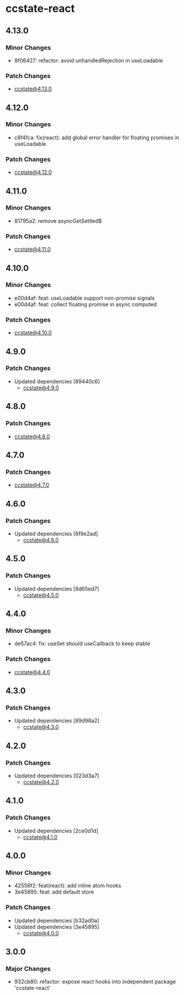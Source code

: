 # ccstate-react

## 4.13.0

### Minor Changes

- 8f06427: refactor: avoid unhandledRejection in useLoadable

### Patch Changes

- ccstate@4.13.0

## 4.12.0

### Minor Changes

- c8f4fca: fix(react): add global error handler for floating promises in useLoadable

### Patch Changes

- ccstate@4.12.0

## 4.11.0

### Minor Changes

- 81795a2: remove asyncGetSettled$

### Patch Changes

- ccstate@4.11.0

## 4.10.0

### Minor Changes

- e00d4af: feat: useLoadable support non-promise signals
- e00d4af: feat: collect floating promise in async computed

### Patch Changes

- ccstate@4.10.0

## 4.9.0

### Patch Changes

- Updated dependencies [89440c6]
  - ccstate@4.9.0

## 4.8.0

### Patch Changes

- ccstate@4.8.0

## 4.7.0

### Patch Changes

- ccstate@4.7.0

## 4.6.0

### Patch Changes

- Updated dependencies [6f9e2ad]
  - ccstate@4.6.0

## 4.5.0

### Patch Changes

- Updated dependencies [9d65ed7]
  - ccstate@4.5.0

## 4.4.0

### Minor Changes

- de57ac4: fix: useSet should useCallback to keep stable

### Patch Changes

- ccstate@4.4.0

## 4.3.0

### Patch Changes

- Updated dependencies [89d98a2]
  - ccstate@4.3.0

## 4.2.0

### Patch Changes

- Updated dependencies [023d3a7]
  - ccstate@4.2.0

## 4.1.0

### Patch Changes

- Updated dependencies [2ce0d1d]
  - ccstate@4.1.0

## 4.0.0

### Minor Changes

- 42556f2: feat(react): add inline atom hooks
- 3e45895: feat: add default store

### Patch Changes

- Updated dependencies [b32ad0a]
- Updated dependencies [3e45895]
  - ccstate@4.0.0

## 3.0.0

### Major Changes

- 932cb80: refactor: expose react hooks into independent package 'ccstate-react'
